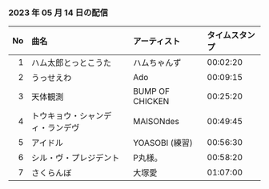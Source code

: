 ﻿### 2023 年 05 月 14 日の配信
| No | 曲名 | アーティスト | タイムスタンプ |
| --: | :-- | :-- | :-- |
| 1 | ハム太郎とっとこうた | ハムちゃんず | 00:02:20 |
| 2 | うっせえわ | Ado | 00:09:15 |
| 3 | 天体観測 | BUMP OF CHICKEN | 00:25:20 |
| 4 | トウキョウ・シャンディ・ランデヴ | MAISONdes | 00:49:45 |
| 5 | アイドル | YOASOBI (練習) | 00:56:30 |
| 6 | シル・ヴ・プレジデント | P丸様。 | 00:58:20 |
| 7 | さくらんぼ | 大塚愛 | 01:07:00 |
